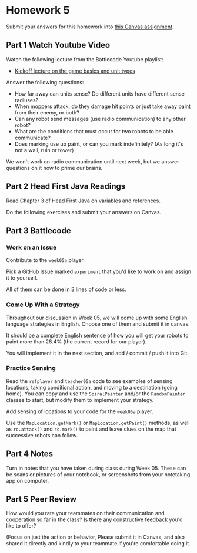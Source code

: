 # Homework 5

Submit your answers for this homework into [this Canvas assignment](https://canvas.evergreen.edu/courses/7771/assignments/143842).

## Part 1 Watch Youtube Video

Watch the following lecture from the Battlecode Youtube playlist:

* [Kickoff lecture on the game basics and unit types](https://www.youtube.com/watch?v=5HK0JJJrys4&list=PLzybaECz2FwQEhXKmVzqNSulM2Qn4kFaq&index=1)

Answer the following questions:

* How far away can units sense? Do different units have different sense radiuses?
* When moppers attack, do they damage hit points or just take away paint from their enemy, or both?
* Can any robot send messages (use radio communication) to any other robot?
* What are the conditions that must occur for two robots to be able communicate?
* Does marking use up paint, or can you mark indefinitely? (As long it's not a wall, ruin or tower)

We won't work on radio communication until next week, but we answer questions on it now to prime our brains.

## Part 2 Head First Java Readings

Read Chapter 3 of Head First Java on variables and references.

Do the following exercises and submit your answers on Canvas.

## Part 3 Battlecode

### Work on an Issue

Contribute to the `week05a` player. 

Pick a GitHub issue marked `experiment` that you'd like to work on and assign it to yourself. 

All of them can be done in 3 lines of code or less.

### Come Up With a Strategy

Throughout our discussion in Week 05, we will come up with some English language
strategies in English. Choose one of them and submit it in canvas.

It should be a complete English sentence of how you will get your robots to paint
more than 28.4% (the current record for our player).

You will implement it in the next section, and add / commit / push it into Git.

### Practice Sensing

Read the `refplayer` and `teacher05a` code to see examples of sensing locations, taking conditional action,
and moving to a destination (going home). You can copy and use the `SpiralPainter` and/or the `RandomPainter` classes to
start, but modify them to implement your strategy.

Add sensing of locations to your code for the `week05a` player.

Use the `MapLocation.getMark()` or `MapLocation.getPaint()` methods, as well as `rc.attack()` and `rc.mark()`
to paint and leave clues on the map that successive robots can follow.

## Part 4 Notes

Turn in notes that you have taken during class during Week 05.
These can be scans or pictures of your notebook, or screenshots from your notetaking app on computer.

## Part 5 Peer Review

How would you rate your teammates on their communication and cooperation so far in the class?
Is there any constructive feedback you'd like to offer?

(Focus on just the action or behavior, 
Please submit it in Canvas, and also shared it directly and kindly to your teammate if you're comfortable doing it.
